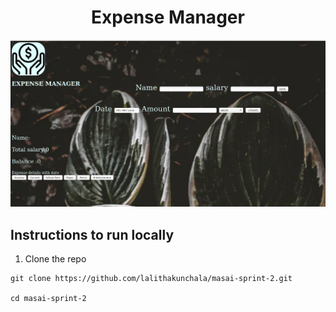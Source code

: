 <p>
  <h1 align="center">Expense Manager</h1>
</p>

![](https://raw.githubusercontent.com/lalithakunchala/masai-sprint-2/master/Expense.png)
  

## Instructions to run locally

1. Clone the repo
```
git clone https://github.com/lalithakunchala/masai-sprint-2.git

cd masai-sprint-2
